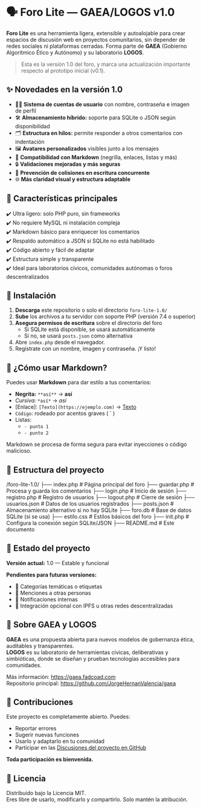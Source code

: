 # 🗣️ Foro Lite — GAEA/LOGOS v1.0

**Foro Lite** es una herramienta ligera, extensible y autoalojable para crear espacios de discusión web en proyectos comunitarios, sin depender de redes sociales ni plataformas cerradas. Forma parte de **GAEA** (Gobierno Algorítmico Ético y Autónomo) y su laboratorio **LOGOS**.

> Esta es la versión 1.0 del foro, y marca una actualización importante respecto al prototipo inicial (v0.1).


## ✨ Novedades en la versión 1.0

- 🧑‍💻 **Sistema de cuentas de usuario** con nombre, contraseña e imagen de perfil  
- 🛠️ **Almacenamiento híbrido:** soporte para SQLite o JSON según disponibilidad  
- 🗂️ **Estructura en hilos:** permite responder a otros comentarios con indentación  
- 🖼️ **Avatares personalizados** visibles junto a los mensajes  
- 🧾 **Compatibilidad con Markdown** (negrilla, enlaces, listas y más)  
- 🔒 **Validaciones mejoradas y más seguras**  
- 🚫 **Prevención de colisiones en escritura concurrente**  
- 🌐 **Más claridad visual y estructura adaptable**


## 🔧 Características principales

✔️ Ultra ligero: solo PHP puro, sin frameworks  
✔️ No requiere MySQL ni instalación compleja  
✔️ Markdown básico para enriquecer los comentarios  
✔️ Respaldo automático a JSON si SQLite no está habilitado  
✔️ Código abierto y fácil de adaptar  
✔️ Estructura simple y transparente  
✔️ Ideal para laboratorios cívicos, comunidades autónomas o foros descentralizados


## 🚀 Instalación

1. **Descarga** este repositorio o solo el directorio `foro-lite-1.0/`  
2. **Sube** los archivos a tu servidor con soporte PHP (versión 7.4 o superior)  
3. **Asegura permisos de escritura** sobre el directorio del foro  
   - Si SQLite está disponible, se usará automáticamente  
   - Si no, se usará `posts.json` como alternativa  
4. Abre `index.php` desde el navegador.  
5. Regístrate con un nombre, imagen y contraseña. ¡Y listo!


## 💬 ¿Cómo usar Markdown?

Puedes usar **Markdown** para dar estilo a tus comentarios:

- **Negrita:** `**así**` → **así**  
- *Cursiva:* `*así*` → *así*  
- [Enlace]: `[Texto](https://ejemplo.com)` → [Texto](https://ejemplo.com)  
- `Código`: rodeado por acentos graves ( ` )  
- Listas:
  - `- punto 1`
  - `- punto 2`

Markdown se procesa de forma segura para evitar inyecciones o código malicioso.


## 📂 Estructura del proyecto

/foro-lite-1.0/ 
├── index.php        # Página principal del foro 
├── guardar.php       # Procesa y guarda los comentarios 
├── login.php         # Inicio de sesión 
├── registro.php      # Registro de usuarios 
├── logout.php        # Cierre de sesión 
├── usuarios.json     # Datos de los usuarios registrados 
├── posts.json        # Almacenamiento alternativo si no hay SQLite 
├── foro.db           # Base de datos SQLite (si se usa) 
├── estilo.css        # Estilos básicos del foro 
├── init.php          # Configura la conexión según SQLite/JSON
├── README.md         # Este documento


## 📌 Estado del proyecto

**Versión actual:** 1.0 — Estable y funcional

**Pendientes para futuras versiones:**

- 📁 Categorías temáticas o etiquetas  
- 👥 Menciones a otras personas  
- 🔔 Notificaciones internas  
- 🌱 Integración opcional con IPFS u otras redes descentralizadas


## 🧭 Sobre GAEA y LOGOS

**GAEA** es una propuesta abierta para nuevos modelos de gobernanza ética, auditables y transparentes.  
**LOGOS** es su laboratorio de herramientas cívicas, deliberativas y simbióticas, donde se diseñan y prueban tecnologías accesibles para comunidades.

Más información: https://gaea.fadcoad.com  
Repositorio principal: https://github.com/JorgeHernanValencia/gaea


## 🤝 Contribuciones

Este proyecto es completamente abierto. Puedes:

- Reportar errores  
- Sugerir nuevas funciones  
- Usarlo y adaptarlo en tu comunidad  
- Participar en las [Discusiones del proyecto en GitHub](https://github.com/JorgeHernanValencia/gaea/discussions)

**Toda participación es bienvenida.**


## 📄 Licencia

Distribuido bajo la Licencia MIT.  
Eres libre de usarlo, modificarlo y compartirlo. Solo mantén la atribución.
